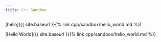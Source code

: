 ```yaml
---
title: C++ Sandbox
---
```



[hello]({{ site.baseurl }}{% link cpp/sandbox/hello_world.md %})

[Hello World]({{ site.baseurl }}{% link cpp/sandbox/hello_world.md %})
